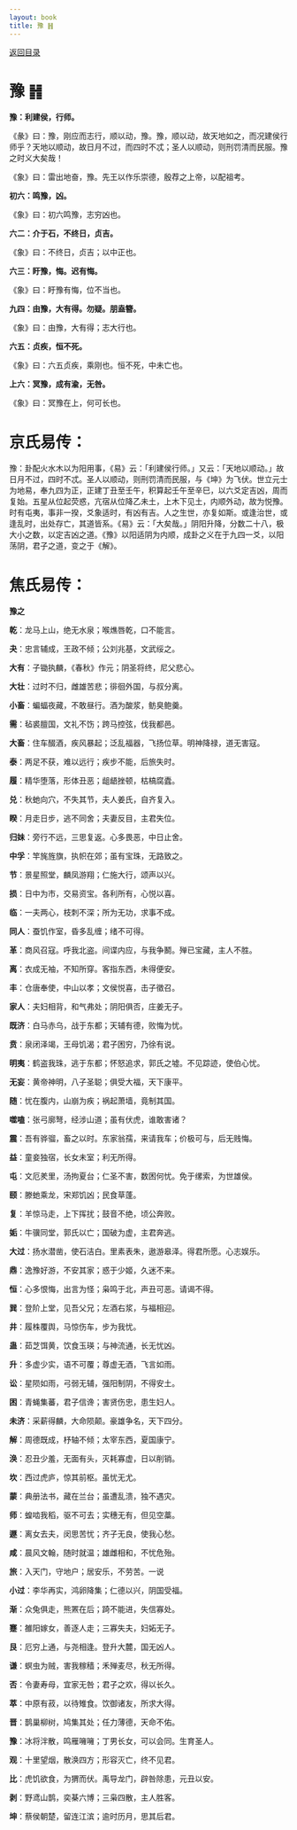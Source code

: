 ```yaml
---
layout: book
title: 豫 ䷏
---
```


[返回目录](./)

# 豫 ䷏

**豫：利建侯，行师。**

《彖》曰：豫，刚应而志行，顺以动，豫。豫，顺以动，故天地如之，而况建侯行师乎？天地以顺动，故日月不过，而四时不忒；圣人以顺动，则刑罚清而民服。豫之时义大矣哉！

《象》曰：雷出地奋，豫。先王以作乐崇德，殷荐之上帝，以配祖考。

**初六：鸣豫，凶。**

《象》曰：初六鸣豫，志穷凶也。

**六二：介于石，不终日，贞吉。**

《象》曰：不终日，贞吉；以中正也。

**六三：盱豫，悔。迟有悔。**

《象》曰：盱豫有悔，位不当也。

**九四：由豫，大有得。勿疑。朋盍簪。**

《象》曰：由豫，大有得；志大行也。

**六五：贞疾，恒不死。**

《象》曰：六五贞疾，乘刚也。恒不死，中未亡也。

**上六：冥豫，成有渝，无咎。**

《象》曰：冥豫在上，何可长也。

# 京氏易传：

豫：卦配火水木以为阳用事，《易》云：「利建侯行师。」又云：「天地以顺动。」故日月不过，四时不忒。圣人以顺动，则刑罚清而民服，与《坤》为飞伏。世立元士为地易，奉九四为正，正建丁丑至壬午，积算起壬午至辛巳，以六爻定吉凶，周而复始。五星从位起荧惑，亢宿从位降乙未土，上木下见土，内顺外动，故为悦豫。时有屯夷，事非一揆，爻象适时，有凶有吉。人之生世，亦复如斯。或逢治世，或逢乱时，出处存亡，其道皆系。《易》云：「大矣哉。」阴阳升降，分数二十八，极大小之数，以定吉凶之道。《豫》以阳适阴为内顺，成卦之义在于九四一爻，以阳荡阴，君子之道，变之于《解》。


# 焦氏易传：

**豫之**

**乾**：龙马上山，绝无水泉；喉燋唇乾，口不能言。

**夬**：忠言辅成，王政不倾；公刘兆基，文武绥之。

**大有**：子锄执麟，《春秋》作元；阴圣将终，尼父悲心。

**大壮**：过时不归，雌雄苦悲；徘徊外国，与叔分离。

**小畜**：蝙蝠夜藏，不敢昼行。酒为酸浆，鲂臭鲍羹。

**需**：毡裘膻国，文礼不饬；跨马控弦，伐我都邑。

**大畜**：住车醊酒，疾风暴起；泛乱福器，飞扬位草。明神降禄，道无害寇。

**泰**：两足不获，难以远行；疾步不能，后旅失时。

**履**：精华堕落，形体丑恶；龃龉挫顿，枯槁腐蠹。

**兑**：秋虵向穴，不失其节，夫人姜氏，自齐复入。

**睽**：月走日步，逃不同舍；夫妻反目，主君失位。

**归妹**：旁行不远，三思复返。心多畏恶，中日止舍。

**中孚**：竿旄旌旗，执帜在郊；虽有宝珠，无路致之。

**节**：景星照堂，麟凤游翔；仁施大行，颂声以兴。

**损**：日中为市，交易资宝。各利所有，心悦以喜。

**临**：一夫两心，枝刺不深；所为无功，求事不成。

**同人**：蚕饥作室，昏多乱缠；绪不可得。

**革**：商风召寇。呼我北盗。间谍内应，与我争鬭。殚已宝藏，主人不胜。

**离**：衣成无袖，不知所穿。客指东西，未得便安。

**丰**：仓唐奉使，中山以孝；文侯悦喜，击子徵召。

**家人**：夫妇相背，和气弗处；阴阳俱否，庄姜无子。

**既济**：白马赤乌，战于东都；天辅有德，败悔为忧。

**贲**：泉闭泽竭，王母饥渴；君子困穷，乃徐有说。

**明夷**：鹤盗我珠，逃于东都；怀怒追求，郭氏之墟。不见踪迹，使伯心忧。

**无妄**：黄帝神明，八子圣聪；俱受大福，天下康平。

**随**：忧在腹内，山崩为疾；祸起萧墙，竟制其国。

**噬嗑**：张弓廓弩，经涉山道；虽有伏虎，谁敢害诸？

**震**：吾有骅骝，畜之以时。东家翁孺，来请我车；价极可与，后无贱悔。

**益**：童妾独宿，长女未室；利无所得。

**屯**：文厄羑里，汤拘夏台；仁圣不害，数困何忧。免于缧索，为世雄侯。

**颐**：滕虵乘龙，宋郑饥凶；民食草蓬。

**复**：羊惊马走，上下挥扰；鼓音不绝，顷公奔败。

**姤**：牛骥同堂，郭氏以亡；国破为虚，主君奔逃。

**大过**：扬水潜凿，使石洁白。里素表朱，遨游皋泽。得君所愿。心志娱乐。

**鼎**：逸豫好游，不安其家；惑于少姬，久迷不来。

**恒**：心多恨悔，出言为怪；枭鸣于北，声丑可恶。请谒不得。

**巽**：登阶上堂，见吾父兄；左酒右浆，与福相迎。

**井**：履株覆舆，马惊伤车，步为我忧。

**蛊**：茹芝饵黄，饮食玉瑛；与神流通，长无忧凶。

**升**：多虚少实，语不可覆；尊虚无酒，飞言如雨。

**讼**：星陨如雨，弓弱无辅，强阳制阴，不得安土。

**困**：青蝇集蕃，君子信谗；害贤伤忠，患生妇人。

**未济**：采薪得麟，大命陨颠。豪雄争名，天下四分。

**解**：周德既成，杼轴不倾；太宰东西，夏国康宁。

**涣**：忍丑少羞，无面有头，灭耗寡虚，日以削销。

**坎**：西过虎庐，惊其前枢。虽忧无尤。

**蒙**：典册法书，藏在兰台；虽遭乱溃，独不遇灾。

**师**：蝗啮我稻，驱不可去；实穗无有，但见空藁。

**遯**：离女去夫，闵思苦忧；齐子无良，使我心愁。

**咸**：晨风文翰，随时就温；雄雌相和，不忧危殆。

**旅**：入天门，守地户；居安乐，不劳苦。一说

**小过**：李华再实，鸿卵降集；仁德以兴，阴国受福。

**渐**：众兔俱走，熊罴在后；踦不能进，失信寡处。

**蹇**：雒阳嫁女，善逐人走；三寡失夫，妇妬无子。

**艮**：厄穷上通，与尧相逢。登升大麓，国无凶人。

**谦**：螟虫为贼，害我稼穑；禾殚麦尽，秋无所得。

**否**：令妻寿母，宜家无咎；君子之欢，得以长久。

**萃**：中原有菽，以待雉食。饮御诸友，所求大得。

**晋**：鹊巢柳树，鸠集其处；任力薄德，天命不佑。

**豫**：冰将泮散，鸣雁噰噰；丁男长女，可以会同。生育圣人。

**观**：十里望烟，散涣四方；形容灭亡，终不见君。

**比**：虎饥欲食，为猬而伏。禹导龙门，辟咎除患，元丑以安。

**剥**：野鸢山鹊，奕棊六博；三枭四散，主人胜客。

**坤**：蔡侯朝楚，留连江滨；逾时历月，思其后君。


